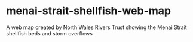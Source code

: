 # menai-strait-shellfish-web-map
A web map created by North Wales Rivers Trust showing the Menai Strait shellfish beds and storm overflows 
